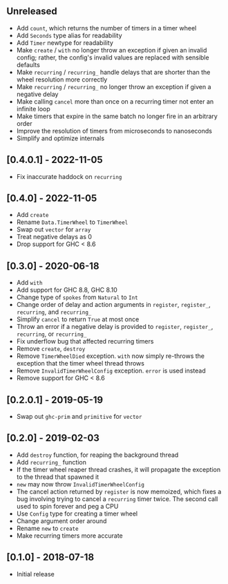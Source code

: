## Unreleased

- Add `count`, which returns the number of timers in a timer wheel
- Add `Seconds` type alias for readability
- Add `Timer` newtype for readability
- Make `create` / `with` no longer throw an exception if given an invalid config; rather, the config's invalid values are
  replaced with sensible defaults
- Make `recurring` / `recurring_` handle delays that are shorter than the wheel resolution more correctly
- Make `recurring` / `recurring_` no longer throw an exception if given a negative delay
- Make calling `cancel` more than once on a recurring timer not enter an infinite loop
- Make timers that expire in the same batch no longer fire in an arbitrary order
- Improve the resolution of timers from microseconds to nanoseconds
- Simplify and optimize internals

## [0.4.0.1] - 2022-11-05

- Fix inaccurate haddock on `recurring`

## [0.4.0] - 2022-11-05

- Add `create`
- Rename `Data.TimerWheel` to `TimerWheel`
- Swap out `vector` for `array`
- Treat negative delays as 0
- Drop support for GHC < 8.6

## [0.3.0] - 2020-06-18

- Add `with`
- Add support for GHC 8.8, GHC 8.10
- Change type of `spokes` from `Natural` to `Int`
- Change order of delay and action arguments in `register`, `register_`, `recurring`, and `recurring_`
- Simplify `cancel` to return `True` at most once
- Throw an error if a negative delay is provided to `register`, `register_`, `recurring`, or `recurring_`
- Fix underflow bug that affected recurring timers
- Remove `create`, `destroy`
- Remove `TimerWheelDied` exception. `with` now simply re-throws the exception that the timer wheel thread throws
- Remove `InvalidTimerWheelConfig` exception. `error` is used instead
- Remove support for GHC < 8.6

## [0.2.0.1] - 2019-05-19

- Swap out `ghc-prim` and `primitive` for `vector`

## [0.2.0] - 2019-02-03

- Add `destroy` function, for reaping the background thread
- Add `recurring_` function
- If the timer wheel reaper thread crashes, it will propagate the exception to
the thread that spawned it
- `new` may now throw `InvalidTimerWheelConfig`
- The cancel action returned by `register` is now memoized, which fixes a bug
involving trying to cancel a `recurring` timer twice. The second call used to
spin forever and peg a CPU
- Use `Config` type for creating a timer wheel
- Change argument order around
- Rename `new` to `create`
- Make recurring timers more accurate

## [0.1.0] - 2018-07-18

- Initial release
